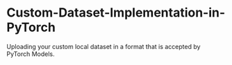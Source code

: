 # Custom-Dataset-Implementation-in-PyTorch
Uploading your custom local dataset in a format that is accepted by PyTorch Models.
